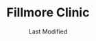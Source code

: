---
layout: location-page
date: Last Modified
description: "Local COVID-19 testing is available at Fillmore Clinic in Fillmore, Utah, USA."
permalink: "locations/utah/fillmore/fillmore-clinic/"
tags:
  - locations
  - utah
title: Fillmore Clinic
uniqueName: fillmore-clinic
state: Utah
stateAbbr: UT
hood: "Fillmore"
address: "700 S Hwy 99 Ste 3"
city: "Fillmore"
zip: "84631"
zipsNearby: "84711 84620 84713 84731 84715 84723 84624 84638 84640 84724 84627 84523 84631 84636 84656 84632 84621 84622 84630 84634 84635 84740 84743 84637 84639 84747 84749 84642 84665 84750 84643 84644 84739 84754 84766 84623 84646 84667 84647 84648 84649 84652 84657 84701 84730 84732 84744 84654 84662" 
mapUrl: "http://maps.apple.com/?q=Fillmore+Clinic&address=700+S+Hwy+99+Ste+3,Fillmore,Utah,84631"
locationType: Drive-thru
phone: "435-743-5555"
website: "https://intermountainhealthcare.org/locations/location-details/fillmore-clinic/fillmore-clinic/"
onlineBooking: undefined
closed: undefined
closedUpdate: April 17th, 2020
notes: "Requires phone screen."
days: Weekdays
hours: 9AM-4:30PM
ctaMessage: Learn more
ctaUrl: "https://intermountainhealthcare.org/locations/location-details/fillmore-clinic/fillmore-clinic/"
---
